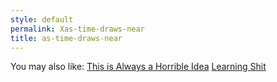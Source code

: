 ```yaml
---
style: default
permalink: Xas-time-draws-near
title: as-time-draws-near
---
```

You may also like:
[This is Always a Horrible Idea](http://scp-wiki.net/this-is-always-a-horrible-idea)
[Learning Shit](http://scp-wiki.net/learning-shit)